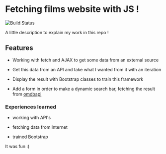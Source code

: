 # Fetching films website with JS !

[![Build Status](https://travis-ci.org/joemccann/dillinger.svg?branch=master)](https://travis-ci.org/joemccann/dillinger)

A little description to explain my work in this repo !

## Features

- Working with fetch and AJAX to get some data from an external source

- Get this data from an API and take what I wanted from it with an iteration

- Display the result with Bootstrap classes to train this framework

- Add a form in order to make a dynamic search bar, fetching the result from [omdbapi](https://www.omdbapi.com/)


### Experiences learned

- working with API's

- fetching data from Internet

- trained Bootstrap

It was fun :)